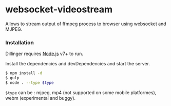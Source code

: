 # websocket-videostream

Allows to stream output of ffmpeg process to browser using websocket and MJPEG.

### Installation

Dillinger requires [Node.js](https://nodejs.org/) v7+ to run.

Install the dependencies and devDependencies and start the server.

```sh
$ npm install -d
$ gulp
$ node . --type $type
```

`$type` can be : mjpeg, mp4 (not supported on some mobile platformes),
webm (experimental and buggy).


